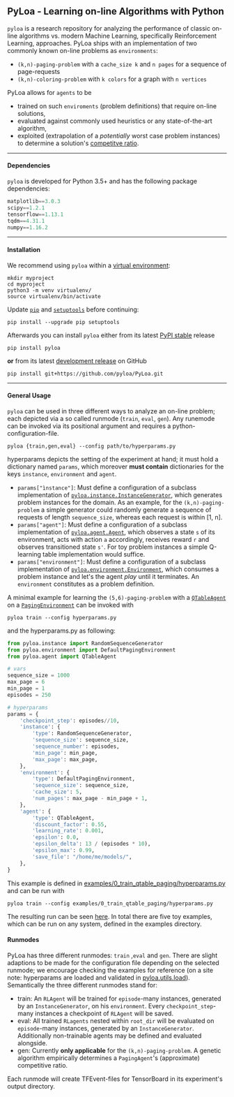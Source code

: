 ## PyLoa - Learning on-line Algorithms with Python

`pyloa` is a research repository for analyzing the performance of classic on-line algorithms vs. modern Machine
Learning, specifically Reinforcement Learning, approaches. PyLoa ships with an implementation of two commonly known 
on-line problems as `environments`:

* `(k,n)-paging-problem` with a `cache_size k` and `n pages` for a sequence of page-requests
* `(k,n)-coloring-problem` with `k colors` for a graph with `n vertices` 

PyLoa allows for `agents` to be 

* trained on such `enviroments` (problem definitions) that require on-line solutions, 
* evaluated against commonly used heuristics or any state-of-the-art algorithm,
* exploited (extrapolation of a *potentially* worst case problem instances) to determine a solution's [competitve ratio](https://en.wikipedia.org/wiki/Competitive_analysis_(online_algorithm)).

---

#### Dependencies

`pyloa` is developed for Python 3.5+ and has the following package dependencies:

```python
matplotlib==3.0.3  
scipy==1.2.1  
tensorflow==1.13.1  
tqdm==4.31.1  
numpy==1.16.2
```

---
#### Installation

We recommend using `pyloa` within a [virtual environment](https://docs.python.org/3.5/library/venv.html):

    mkdir myproject
    cd myproject
    python3 -m venv virtualenv/
    source virtualenv/bin/activate
 
Update [`pip`](https://pypi.org/project/pip/) and [`setuptools`](https://pypi.org/project/setuptools/) before continuing:

    pip install --upgrade pip setuptools

Afterwards you can install `pyloa` either from its latest [PyPI stable](https://google.com) release

    pip install pyloa
    
**or** from its latest [development release](https://github.com/pyloa/PyLoa/tree/master/pyloa) on GitHub

    pip install git+https://github.com/pyloa/PyLoa.git

---
#### General Usage

`pyloa` can be used in three different ways to analyze an on-line problem; each depicted via a so called runmode 
(`train`, `eval`, `gen`). Any runemode can be invoked via its positional argument and requires a python-configuration-file.

    pyloa {train,gen,eval} --config path/to/hyperparams.py

hyperparams depicts the setting of the experiment at hand; it must hold a dictionary named `params`, which moreover **must 
contain** dictionaries for the keys `instance`, `environment` and `agent`. 

* `params["ìnstance"]`: Must define a configuration of a subclass implementation of [`pyloa.instance.InstanceGenerator`](https://github.com/pyloa/PyLoa/blob/master/pyloa/instance/instancegenerator.py), 
which generates problem instances for the domain. As an example, for the `(k,n)-paging-problem` a simple generator could 
randomly generate a sequence of requests of length `sequence_size`, whereas each request is within [1, n].   
* `params["agent"]`: Must define a configuration of a subclass implementation of [`pyloa.agent.Agent`](https://github.com/pyloa/PyLoa/blob/master/pyloa/agent/agent.py), 
which observes a state `s` of its environment, acts with action `a` accordingly, receives reward `r` and observes 
transitioned state `s'`. For toy problem instances a simple Q-learning table implementation would suffice. 
* `params["environment"]`: Must define a configuration of a subclass implementation of [`pyloa.environment.Environment`](https://github.com/pyloa/PyLoa/blob/master/pyloa/environment/environment.py), 
which consumes a problem instance and let's the agent *play* until it terminates. An `environment` constitutes as a problem
definition.

A minimal example for learning the `(5,6)-paging-problem` with a [`QTableAgent`](https://github.com/pyloa/PyLoa/blob/master/pyloa/agent/qtable.py) on a 
[`PagingEnvironment`](https://github.com/pyloa/PyLoa/blob/master/pyloa/environment/environment.py#L105) can be invoked with

    pyloa train --config hyperparams.py

and the hyperparams.py as following:
    
```python
from pyloa.instance import RandomSequenceGenerator
from pyloa.environment import DefaultPagingEnvironment
from pyloa.agent import QTableAgent

# vars
sequence_size = 1000
max_page = 6
min_page = 1
episodes = 250

# hyperparams
params = {
    'checkpoint_step': episodes//10,
    'instance': {
        'type': RandomSequenceGenerator,
        'sequence_size': sequence_size,
        'sequence_number': episodes,
        'min_page': min_page,
        'max_page': max_page,
    },
    'environment': {
        'type': DefaultPagingEnvironment,
        'sequence_size': sequence_size,
        'cache_size': 5,
        'num_pages': max_page - min_page + 1,
    },
    'agent': {
        'type': QTableAgent,
        'discount_factor': 0.55,
        'learning_rate': 0.001,
        'epsilon': 0.0,
        'epsilon_delta': 13 / (episodes * 10),
        'epsilon_max': 0.99,
        'save_file': "/home/me/models/",
    },
}
```

This example is defined in [examples/0_train_qtable_paging/hyperparams.py](https://github.com/pyloa/PyLoa/tree/master/examples/0_train_qtable_paging) and can be run with

    pyloa train --config examples/0_train_qtable_paging/hyperparams.py
    
The resulting run can be seen [here](http://google.com). In total there are five toy examples, which can be run on any system, 
defined in the examples directory.

#### Runmodes

PyLoa has three different runmodes: `train` ,`eval` and `gen`. There are slight adaptions to be made for the configuration file 
depending on the selected runmode; we encourage checking the examples for reference (on a site note: hyperparams are loaded and validated
in [pyloa.utils.load](https://github.com/pyloa/PyLoa/blob/master/pyloa/utils/load.py#L13)). Semantically the three different runmodes stand for: 

* train: An `RLAgent` will be trained for `episode`-many instances, generated by an `InstanceGenerator`, on his `environment`. 
Every `checkpoint_step`-many instances a checkpoint of `RLAgent` will be saved.  
* eval: All trained `RLagents` nested within `root_dir` will be evaluated on `episode`-many instances, generated by an `InstanceGenerator`.
Additionally non-trainable agents may be defined and evaluated alongside.
* gen: Currently **only applicable** for the `(k,n)-paging-problem`. A genetic algorithm empirically determines a `PagingAgent`'s 
(approximate) competitive ratio. 

Each runmode will create TFEvent-files for TensorBoard in its experiment's output directory. 

